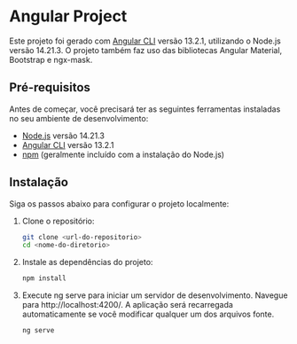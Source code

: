 # Angular Project

Este projeto foi gerado com [Angular CLI](https://github.com/angular/angular-cli) versão 13.2.1, utilizando o Node.js versão 14.21.3. O projeto também faz uso das bibliotecas Angular Material, Bootstrap e ngx-mask.

## Pré-requisitos

Antes de começar, você precisará ter as seguintes ferramentas instaladas no seu ambiente de desenvolvimento:

- [Node.js](https://nodejs.org/) versão 14.21.3
- [Angular CLI](https://angular.io/cli) versão 13.2.1
- [npm](https://www.npmjs.com/) (geralmente incluído com a instalação do Node.js)

## Instalação

Siga os passos abaixo para configurar o projeto localmente:

1. Clone o repositório:

   ```bash
   git clone <url-do-repositorio>
   cd <nome-do-diretorio>


2. Instale as dependências do projeto:

   ```bash
   npm install

3. Execute ng serve para iniciar um servidor de desenvolvimento. Navegue para http://localhost:4200/. A aplicação será recarregada automaticamente se você modificar qualquer um dos arquivos fonte.

   ```bash
   ng serve

   
